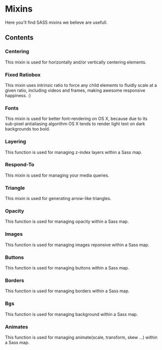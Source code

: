 # Mixins

Here you'll find SASS mixins we believe are usefull. 


## Contents

### Centering

This mixin is used for horizontally and/or vertically centering elements.


### Fixed Ratiobox

This mixin uses intrinsic ratio to force any child elements to fluidly scale at a given ratio, including videos and frames, making awesome responsive happiness. :)


### Fonts

This mixin is used for better font-rendering on OS X, because due to its sub-pixel antialiasing algorithm OS X tends to render light text on dark backgrounds too bold.


### Layering

This function is used for managing z-index layers within a Sass map.


### Respond-To

This mixin is used for managing your media queries.


### Triangle

This mixin is used for generating arrow-like triangles.


### Opacity

This function is used for managing opacity within a Sass map.


### Images

This function is used for managing images reponsive within a Sass map.


### Buttons

This function is used for managing buttons within a Sass map.


### Borders

This function is used for managing borders within a Sass map.



### Bgs

This function is used for managing background within a Sass map.


### Animates

This function is used for managing animate(scale, transform, skew ...) within a Sass map.